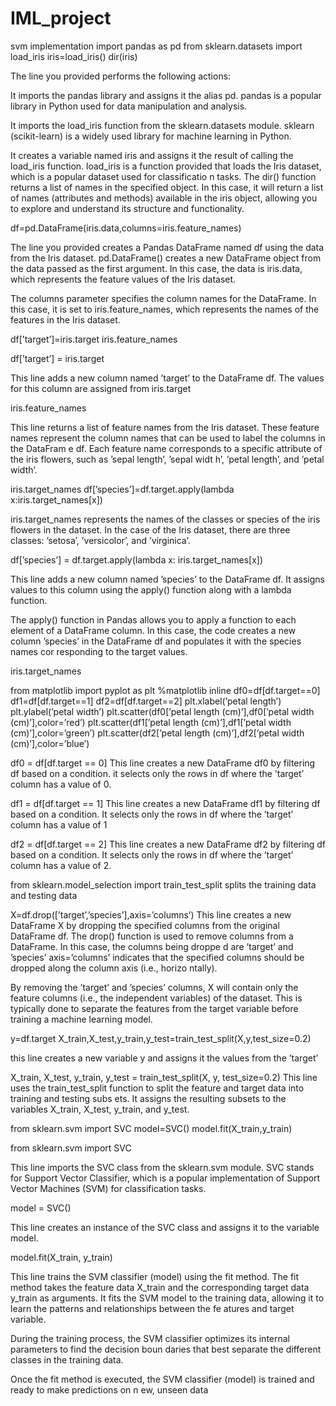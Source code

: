 # IML_project
svm implementation 
import pandas as pd 
from sklearn.datasets import load_iris 
iris=load_iris() 
dir(iris) 
 
 
The line you provided performs the following actions: 
 
It imports the pandas library and assigns it the alias pd. 
pandas is a popular library in Python used for data manipulation and analysis. 
 
It imports the load_iris function from the sklearn.datasets module. 
sklearn (scikit-learn) is a widely used library for machine learning in Python. 
 
It creates a variable named iris and assigns it the result of calling the load_iris function. 
load_iris is a function provided that loads the Iris dataset, which is a popular dataset used for classificatio
n tasks. 
The dir() function returns a list of names in the specified object. In this case, 
it will return a list of names (attributes and methods) available in the iris object, allowing you to 
explore and understand its structure and functionality. 
 
 
 
df=pd.DataFrame(iris.data,columns=iris.feature_names) 
 
 
The line you provided creates a Pandas DataFrame named df using the data from the Iris dataset. 
pd.DataFrame() creates a new DataFrame object from the data passed as the first argument. 
In this case, the data is iris.data, which represents the feature values of the Iris dataset. 
 
The columns parameter specifies the column names for the DataFrame. 
In this case, it is set to iris.feature_names, which represents the names of the features in the Iris dataset. 
 
 
df[’target’]=iris.target 
iris.feature_names 
 
df[’target’] = iris.target 
 
This line adds a new column named ’target’ to the DataFrame df. The values for this column are assigned
from iris.target 
 
iris.feature_names 
 
This line returns a list of feature names from the Iris dataset. 
These feature names represent the column names that can be used to label the columns in the DataFram
e df. 
Each feature name corresponds to a specific attribute of the iris flowers, such as ’sepal length’, ’sepal widt
h’, ’petal length’, and ’petal width’. 
 
 
 
iris.target_names 
df[’species’]=df.target.apply(lambda x:iris.target_names[x]) 
 
 
iris.target_names 
represents the names of the classes or species of the iris flowers in the dataset. 
In the case of the Iris dataset, there are three classes: ’setosa’, ’versicolor’, and ’virginica’. 
 
df[’species’] = df.target.apply(lambda x: iris.target_names[x]) 
 
This line adds a new column named ’species’ to the DataFrame df. 
It assigns values to this column using the apply() function along with a lambda function. 
 
The apply() function in Pandas allows you to apply a function to each element of a DataFrame column. In 
this case, 
the code creates a new column ’species’ in the DataFrame df and populates it with the species names cor
responding to the target values. 
 
 
iris.target_names 
 
from matplotlib import pyplot as plt 
%matplotlib inline 
df0=df[df.target==0] 
df1=df[df.target==1] 
df2=df[df.target==2] 
plt.xlabel(’petal length’) 
plt.ylabel(’petal width’) 
plt.scatter(df0[’petal length (cm)’],df0[’petal width (cm)’],color=’red’) 
plt.scatter(df1[’petal length (cm)’],df1[’petal width (cm)’],color=’green’) 
plt.scatter(df2[’petal length (cm)’],df2[’petal width (cm)’],color=’blue’) 
 
df0 = df[df.target == 0] 
This line creates a new DataFrame df0 by filtering df based on a condition. 
it selects only the rows in df where the ’target’ column has a value of 0. 
 
df1 = df[df.target == 1] 
This line creates a new DataFrame df1 by filtering df based on a condition. 
It selects only the rows in df where the ’target’ column has a value of 1 
 
df2 = df[df.target == 2] 
This line creates a new DataFrame df2 by filtering df based on a condition. 
It selects only the rows in df where the ’target’ column has a value of 2. 
 
 
 
from sklearn.model_selection import train_test_split 
splits the training data and testing data 
 
X=df.drop([’target’,’species’],axis=’columns’) 
This line creates a new DataFrame X by dropping the specified columns from the original DataFrame df. 
The drop() function is used to remove columns from a DataFrame. In this case, the columns being droppe
d are ’target’ and ’species’ 
axis=’columns’ indicates that the specified columns should be dropped along the column axis (i.e., horizo
ntally). 
 
By removing the ’target’ and ’species’ columns, 
X will contain only the feature columns (i.e., the independent variables) of the dataset. 
This is typically done to separate the features from the target variable before training a machine learning 
model. 
 
 
 
y=df.target 
X_train,X_test,y_train,y_test=train_test_split(X,y,test_size=0.2) 
 
this line creates a new variable y and assigns it the values from the ’target’ 
 
X_train, X_test, y_train, y_test = train_test_split(X, y, test_size=0.2) 
This line uses the train_test_split function to split the feature and target data into training and testing subs
ets. 
It assigns the resulting subsets to the variables X_train, X_test, y_train, and y_test. 
 
 
 
 
from sklearn.svm import SVC 
model=SVC() 
model.fit(X_train,y_train) 
 
 
from sklearn.svm import SVC 
 
This line imports the SVC class from the sklearn.svm module. SVC stands for Support Vector Classifier, 
which is a popular implementation of Support Vector Machines (SVM) for classification tasks. 
 
model = SVC() 
 
This line creates an instance of the SVC class and assigns it to the variable model. 
 
model.fit(X_train, y_train) 
 
This line trains the SVM classifier (model) using the fit method. 
The fit method takes the feature data X_train and the corresponding target data y_train as arguments. 
It fits the SVM model to the training data, allowing it to learn the patterns and relationships between the fe
atures and target variable. 
 
During the training process, the SVM classifier optimizes its internal parameters to find the decision boun
daries that best separate the 
different classes in the training data. 
 
Once the fit method is executed, the SVM classifier (model) is trained and ready to make predictions on n
ew, unseen data
